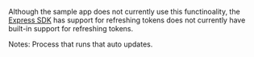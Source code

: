 Although the sample app does not currently use this functinoality,
the [Express SDK](https://github.com/okta/okta-auth-js) has support for refreshing tokens
does not currently have built-in support for refreshing tokens.

Notes: Process that runs that auto updates.
